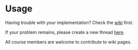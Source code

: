 # Usage

Having trouble with your implementation? Check the [wiki](https://github.com/sist-cs120/project-wiki/wiki) first.

If your problem remains, please create a new thread [here](https://github.com/sist-cs120/project-wiki/discussions).

All course members are welcome to contribute to wiki pages. 

